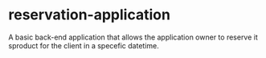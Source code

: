 # reservation-application
A basic back-end application that allows the application owner to reserve it sproduct for the client in a specefic datetime.
